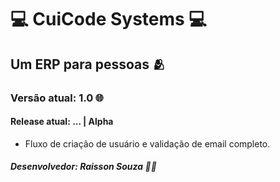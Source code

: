 # 💻 CuiCode Systems 💻

## Um ERP para pessoas 🫂

### Versão atual: 1.0 🌐
#### Release atual:  ... | Alpha

- Fluxo de criação de usuário e validação de email completo.

##### Desenvolvedor: *Raisson Souza* 👨‍💻